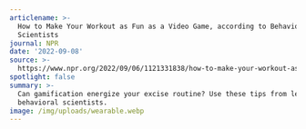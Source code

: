 ```yaml
---
articlename: >-
  How to Make Your Workout as Fun as a Video Game, according to Behavioral
  Scientists
journal: NPR
date: '2022-09-08'
source: >-
  https://www.npr.org/2022/09/06/1121331838/how-to-make-your-workout-as-fun-as-a-video-game-according-to-behavioral-scientis
spotlight: false
summary: >-
  Can gamification energize your excise routine? Use these tips from leading
  behavioral scientists.
image: /img/uploads/wearable.webp
---
```


